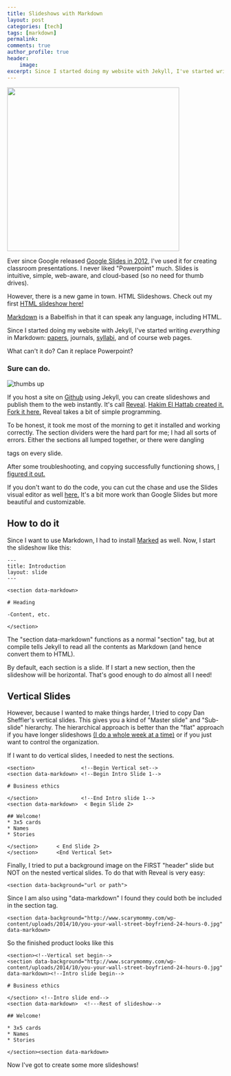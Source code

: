 ```yaml
---
title: Slideshows with Markdown
layout: post
categories: [tech]
tags: [markdown]
permalink: 
comments: true
author_profile: true
header: 
    image: 
excerpt: Since I started doing my website with Jekyll, I've started writing *everything* in Markdown -- [papers](https://raw.githubusercontent.com/keithbuhler/keithbuhler.github.io/master/_papers/hegel-paper.md), journals, [syllabi](/syllabus200), and of course web pages.  What can't it do? Can it replace Powerpoint? Sure can do.
---
```


<img src="http://www.scarymommy.com/wp-content/uploads/2014/10/you-your-wall-street-boyfriend-24-hours-0.jpg" width="400" height="380">

Ever since Google released [Google Slides in 2012](https://en.wikipedia.org/wiki/Google_Docs,_Sheets,_Slides_and_Forms), I've used it for creating classroom presentations. I never liked "Powerpoint" much. Slides is intuitive, simple, web-aware, and cloud-based (so no need for thumb drives). 

However, there is a new game in town. HTML Slideshows. Check out my first [HTML slideshow here!](http://www.keithbuhler.com/slideshows/business1intro#/)

[Markdown](http://www.markdowntutorial.com/) is a Babelfish in that it can speak any language, including HTML. 

Since I started doing my website with Jekyll, I've started writing *everything* in Markdown: [papers](https://raw.githubusercontent.com/keithbuhler/keithbuhler.github.io/master/_papers/hegel-paper.md), journals, [syllabi](/syllabus200), and of course web pages. 

What can't it do? Can it replace Powerpoint? 

### Sure can do.

![thumbs up](https://media.giphy.com/media/l0MYHEI0xktKCVjri/giphy.gif)
 
If you host a site on [Github](http://github.com) using Jekyll, you can create slideshows and publish them to the web instantly. It's call [Reveal](http://dansheffler.com/presentations/#/). [Hakim El Hattab created it. Fork it here.](https://github.com/hakimel/reveal.js/) Reveal takes a bit of simple programming. 

To be honest, it took me most of the morning to get it installed and working correctly. The section dividers were the hard part for me; I had all sorts of errors. Either the sections all lumped together, or there were dangling <section> tags on every slide. 

After some troubleshooting, and copying successfully functioning shows, [I figured it out.](https://raw.githubusercontent.com/keithbuhler/keithbuhler.github.io/master/slideshows/business1intro.md)


If you don't want to do the code, you can cut the chase and use the Slides visual editor as well [here.](https://slides.com/) It's a bit more work than Google Slides but more beautiful and customizable. 


## How to do it ##

Since I want to use Markdown, I had to install [Marked](https://github.com/chjj/marked) as well. Now, I start the slideshow like this:

    ---
    title: Introduction
    layout: slide
    ---

    <section data-markdown>

    # Heading

    -Content, etc.

    </section>

The "section data-markdown" functions as a normal "section" tag, but at compile tells Jekyll to read all the contents as Markdown (and hence convert them to HTML).

By default, each section is a slide. If I start a new section, then the slideshow will be horizontal. That's good enough to do almost all I need!


## Vertical Slides ##

However, because I wanted to make things harder, I tried to copy Dan Sheffler's vertical slides. This gives you a kind of "Master slide" and "Sub-slide" hierarchy. The hierarchical approach is better than the "flat" approach if you have longer slideshows [(I do a whole week at a time)](http://www.keithbuhler.com/slideshows/business1intro#/) or if you just want to control the organization. 


If I want to do vertical slides, I needed to nest the sections. 

    <section>               <!--Begin Vertical set-->
    <section data-markdown> <!--Begin Intro Slide 1-->

    # Business ethics

    </section>              <!--End Intro slide 1-->
    <section data-markdown>  < Begin Slide 2>

    ## Welcome!
    * 3x5 cards
    * Names
    * Stories

    </section>      < End Slide 2>
    </section>      <End Vertical Set>


Finally, I tried to put a background image on the FIRST "header" slide but NOT on the nested vertical slides. To do that with Reveal is very easy:

    <section data-background="url or path">

Since I am also using "data-markdown" I found they could both be included in the section tag. 

    <section data-background="http://www.scarymommy.com/wp-content/uploads/2014/10/you-your-wall-street-boyfriend-24-hours-0.jpg" data-markdown>


So the finished product looks like this


    <section><!--Vertical set begin-->
    <section data-background="http://www.scarymommy.com/wp-content/uploads/2014/10/you-your-wall-street-boyfriend-24-hours-0.jpg" data-markdown><!--Intro slide begin-->

    # Business ethics

    </section> <!--Intro slide end-->
    <section data-markdown>  <!---Rest of slideshow-->

    ## Welcome!

    * 3x5 cards
    * Names
    * Stories

    </section><section data-markdown>


Now I've got to create some more slideshows!
